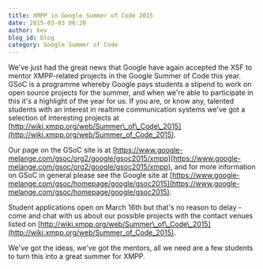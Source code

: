 ```yaml
---
title: XMPP in Google Summer of Code 2015
date: 2015-03-03 06:20
author: kev
blog_id: blog
category: Google Summer of Code
---
```


We've just had the great news that Google have again accepted the XSF to mentor XMPP-related projects in the Google Summer of Code this year. GSoC is a programme whereby Google pays students a stipend to work on open source projects for the summer, and when we're able to participate in this it's a highlight of the year for us. If you are, or know any, talented students with an interest in realtime communication systems we've got a selection of interesting projects at [http://wiki.xmpp.org/web/Summer\_of\_Code\_2015](http://wiki.xmpp.org/web/Summer_of_Code_2015).

Our page on the GSoC site is at [https://www.google-melange.com/gsoc/org2/google/gsoc2015/xmpp](https://www.google-melange.com/gsoc/org2/google/gsoc2015/xmpp), and for more information on GSoC in general please see the Google site at [https://www.google-melange.com/gsoc/homepage/google/gsoc2015](https://www.google-melange.com/gsoc/homepage/google/gsoc2015).

Student applications open on March 16th but that's no reason to delay - come and chat with us about our possible projects with the contact venues listed on [http://wiki.xmpp.org/web/Summer\_of\_Code\_2015](http://wiki.xmpp.org/web/Summer_of_Code_2015).

We've got the ideas, we've got the mentors, all we need are a few students to turn this into a great summer for XMPP.
